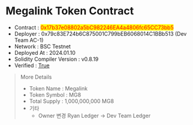 # Megalink Token Contract

* Contract : <mark style="color:red;">0x17b37e08802a5bC982246EA4a4806fc65CC73bb5</mark>
* Deployer : 0x79c83E724b6C875001C799bEB6068014C1BBb513 (Dev Team AC-1)
* Network : BSC Testnet
* Deployed At : 2024.01.10
* Solidity Compiler Version : v0.8.19
* Verified : [True](https://testnet.bscscan.com/token/0x17b37e08802a5bC982246EA4a4806fc65CC73bb5#code)

> More Details
>
> * Token Name : Megalink
> * Token Symbol : MG8
> * Total Supply : 1,000,000,000 MG8
> * 기타
>   * Owner 변경  Ryan Ledger -> Dev Team Ledger
